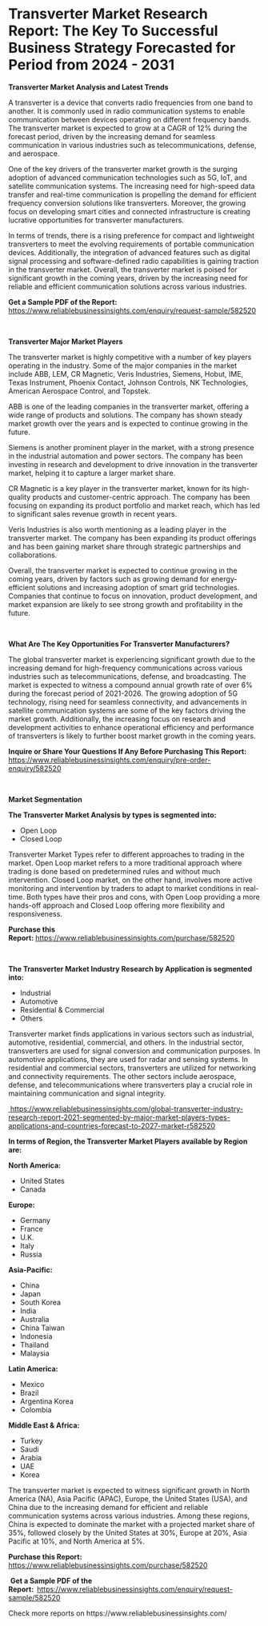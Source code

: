 <p><h1>Transverter Market Research Report: The Key To Successful Business Strategy Forecasted for Period from 2024 - 2031</h1></p><p><strong>Transverter Market Analysis and Latest Trends</strong></p>
<p><p>A transverter is a device that converts radio frequencies from one band to another. It is commonly used in radio communication systems to enable communication between devices operating on different frequency bands. The transverter market is expected to grow at a CAGR of 12% during the forecast period, driven by the increasing demand for seamless communication in various industries such as telecommunications, defense, and aerospace.</p><p>One of the key drivers of the transverter market growth is the surging adoption of advanced communication technologies such as 5G, IoT, and satellite communication systems. The increasing need for high-speed data transfer and real-time communication is propelling the demand for efficient frequency conversion solutions like transverters. Moreover, the growing focus on developing smart cities and connected infrastructure is creating lucrative opportunities for transverter manufacturers.</p><p>In terms of trends, there is a rising preference for compact and lightweight transverters to meet the evolving requirements of portable communication devices. Additionally, the integration of advanced features such as digital signal processing and software-defined radio capabilities is gaining traction in the transverter market. Overall, the transverter market is poised for significant growth in the coming years, driven by the increasing need for reliable and efficient communication solutions across various industries.</p></p>
<p><strong>Get a Sample PDF of the Report:&nbsp;</strong> <a href="https://www.reliablebusinessinsights.com/enquiry/request-sample/582520">https://www.reliablebusinessinsights.com/enquiry/request-sample/582520</a></p>
<p>&nbsp;</p>
<p><strong>Transverter Major Market Players</strong></p>
<p><p>The transverter market is highly competitive with a number of key players operating in the industry. Some of the major companies in the market include ABB, LEM, CR Magnetic, Veris Industries, Siemens, Hobut, IME, Texas Instrument, Phoenix Contact, Johnson Controls, NK Technologies, American Aerospace Control, and Topstek. </p><p>ABB is one of the leading companies in the transverter market, offering a wide range of products and solutions. The company has shown steady market growth over the years and is expected to continue growing in the future. </p><p>Siemens is another prominent player in the market, with a strong presence in the industrial automation and power sectors. The company has been investing in research and development to drive innovation in the transverter market, helping it to capture a larger market share.</p><p>CR Magnetic is a key player in the transverter market, known for its high-quality products and customer-centric approach. The company has been focusing on expanding its product portfolio and market reach, which has led to significant sales revenue growth in recent years.</p><p>Veris Industries is also worth mentioning as a leading player in the transverter market. The company has been expanding its product offerings and has been gaining market share through strategic partnerships and collaborations.</p><p>Overall, the transverter market is expected to continue growing in the coming years, driven by factors such as growing demand for energy-efficient solutions and increasing adoption of smart grid technologies. Companies that continue to focus on innovation, product development, and market expansion are likely to see strong growth and profitability in the future.</p></p>
<p>&nbsp;</p>
<p><strong>What Are The Key Opportunities For Transverter Manufacturers?</strong></p>
<p><p>The global transverter market is experiencing significant growth due to the increasing demand for high-frequency communications across various industries such as telecommunications, defense, and broadcasting. The market is expected to witness a compound annual growth rate of over 6% during the forecast period of 2021-2026. The growing adoption of 5G technology, rising need for seamless connectivity, and advancements in satellite communication systems are some of the key factors driving the market growth. Additionally, the increasing focus on research and development activities to enhance operational efficiency and performance of transverters is likely to further boost market growth in the coming years.</p></p>
<p><strong>Inquire or Share Your Questions If Any Before Purchasing This Report:</strong> <a href="https://www.reliablebusinessinsights.com/enquiry/pre-order-enquiry/582520">https://www.reliablebusinessinsights.com/enquiry/pre-order-enquiry/582520</a></p>
<p>&nbsp;</p>
<p><strong>Market Segmentation</strong></p>
<p><strong>The Transverter Market Analysis by types is segmented into:</strong></p>
<p><ul><li>Open Loop</li><li>Closed Loop</li></ul></p>
<p><p>Transverter Market Types refer to different approaches to trading in the market. Open Loop market refers to a more traditional approach where trading is done based on predetermined rules and without much intervention. Closed Loop market, on the other hand, involves more active monitoring and intervention by traders to adapt to market conditions in real-time. Both types have their pros and cons, with Open Loop providing a more hands-off approach and Closed Loop offering more flexibility and responsiveness.</p></p>
<p><strong>Purchase this Report:&nbsp;</strong><a href="https://www.reliablebusinessinsights.com/purchase/582520">https://www.reliablebusinessinsights.com/purchase/582520</a></p>
<p>&nbsp;</p>
<p><strong>The Transverter Market Industry Research by Application is segmented into:</strong></p>
<p><ul><li>Industrial</li><li>Automotive</li><li>Residential & Commercial</li><li>Others</li></ul></p>
<p><p>Transverter market finds applications in various sectors such as industrial, automotive, residential, commercial, and others. In the industrial sector, transverters are used for signal conversion and communication purposes. In automotive applications, they are used for radar and sensing systems. In residential and commercial sectors, transverters are utilized for networking and connectivity requirements. The other sectors include aerospace, defense, and telecommunications where transverters play a crucial role in maintaining communication and signal integrity.</p></p>
<p><a href="https://www.reliablebusinessinsights.com/global-transverter-industry-research-report-2021-segmented-by-major-market-players-types-applications-and-countries-forecast-to-2027-market-r582520">&nbsp;https://www.reliablebusinessinsights.com/global-transverter-industry-research-report-2021-segmented-by-major-market-players-types-applications-and-countries-forecast-to-2027-market-r582520</a></p>
<p><strong>In terms of Region, the Transverter Market Players available by Region are:</strong></p>
<p>
    <p> <strong> North America: </strong>
        <ul>
            <li>United States</li>
            <li>Canada</li>
        </ul>
        </p> 
    <p> <strong> Europe: </strong>
        <ul>
            <li>Germany</li>
            <li>France</li>
            <li>U.K.</li>
            <li>Italy</li>
            <li>Russia</li>
        </ul>
        </p> 
    <p> <strong> Asia-Pacific: </strong>
        <ul>
            <li>China</li>
            <li>Japan</li>
            <li>South Korea</li>
            <li>India</li>
            <li>Australia</li>
            <li>China Taiwan</li>
            <li>Indonesia</li>
            <li>Thailand</li>
            <li>Malaysia</li>
        </ul>
        </p> 
    <p> <strong> Latin America: </strong>
        <ul>
            <li>Mexico</li>
            <li>Brazil</li>
            <li>Argentina Korea</li>
            <li>Colombia</li>
        </ul>
        </p> 
    <p> <strong> Middle East & Africa: </strong>
        <ul>
            <li>Turkey</li>
            <li>Saudi</li>
            <li>Arabia</li>
            <li>UAE</li>
            <li>Korea</li>
        </ul>
    </p>
    </p>
<p><p>The transverter market is expected to witness significant growth in North America (NA), Asia Pacific (APAC), Europe, the United States (USA), and China due to the increasing demand for efficient and reliable communication systems across various industries. Among these regions, China is expected to dominate the market with a projected market share of 35%, followed closely by the United States at 30%, Europe at 20%, Asia Pacific at 10%, and North America at 5%.</p></p>
<p><strong>Purchase this Report: </strong><a href="https://www.reliablebusinessinsights.com/purchase/582520">https://www.reliablebusinessinsights.com/purchase/582520</a></p>
<p>&nbsp;<strong>Get a Sample PDF of the Report:&nbsp;&nbsp;</strong><a href="https://www.reliablebusinessinsights.com/enquiry/request-sample/582520">https://www.reliablebusinessinsights.com/enquiry/request-sample/582520</a></p>
<p><strong></strong></p>
<p>Check more reports on https://www.reliablebusinessinsights.com/</p>